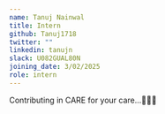 ```yaml
---
name: Tanuj Nainwal
title: Intern
github: Tanuj1718
twitter: ""
linkedin: tanujn
slack: U082GUAL80N
joining_date: 3/02/2025
role: intern
---
```


Contributing in CARE for your care...👨🏻‍💻


